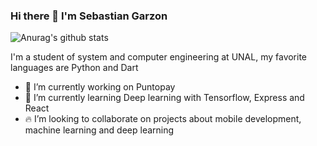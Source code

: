 ### Hi there 👋 I'm Sebastian Garzon

![Anurag's github stats](https://github-readme-stats.vercel.app/api?username=nestorsgarzonc&show_icons=true&theme=midnight-purple)

I'm a student of system and computer engineering at UNAL, my favorite languages are Python and Dart

- 🔭 I’m currently working on Puntopay
- 🌱 I’m currently learning Deep learning with Tensorflow, Express and React
- 🔥 I’m looking to collaborate on projects about mobile development, machine learning and deep learning







<!--
**nestorsgarzonc/nestorsgarzonc** is a ✨ _special_ ✨ repository because its `README.md` (this file) appears on your GitHub profile.

Here are some ideas to get you started:



- 🤔 I’m looking for help with ...
- 💬 Ask me about ...
- 📫 How to reach me: ...
- 😄 Pronouns: ...
- ⚡ Fun fact: ...
-->
